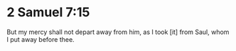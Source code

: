 # 2 Samuel 7:15

But my mercy shall not depart away from him, as I took [it] from Saul, whom I put away before thee.